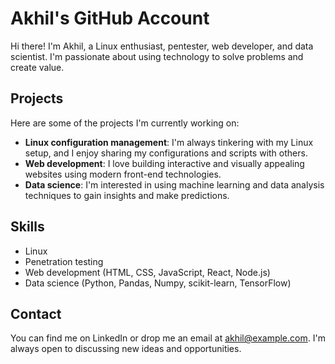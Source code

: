 # Akhil's GitHub Account

Hi there! I'm Akhil, a Linux enthusiast, pentester, web developer, and data scientist. I'm passionate about using technology to solve problems and create value.

## Projects

Here are some of the projects I'm currently working on:

- **Linux configuration management**: I'm always tinkering with my Linux setup, and I enjoy sharing my configurations and scripts with others.
- **Web development**: I love building interactive and visually appealing websites using modern front-end technologies.
- **Data science**: I'm interested in using machine learning and data analysis techniques to gain insights and make predictions.

## Skills

- Linux
- Penetration testing
- Web development (HTML, CSS, JavaScript, React, Node.js)
- Data science (Python, Pandas, Numpy, scikit-learn, TensorFlow)

## Contact

You can find me on LinkedIn or drop me an email at [akhil@example.com](mailto:akhil@example.com). I'm always open to discussing new ideas and opportunities.
